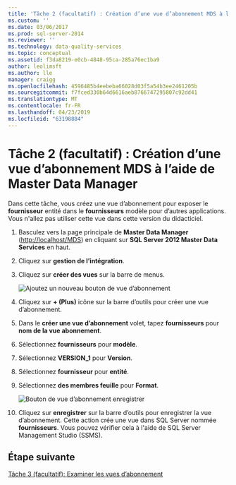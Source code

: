 ```yaml
---
title: 'Tâche 2 (facultatif) : Création d’une vue d’abonnement MDS à l’aide de Master Data Manager | Microsoft Docs'
ms.custom: ''
ms.date: 03/06/2017
ms.prod: sql-server-2014
ms.reviewer: ''
ms.technology: data-quality-services
ms.topic: conceptual
ms.assetid: f3da8219-e0cb-4848-95ca-285a76ec1ba9
author: leolimsft
ms.author: lle
manager: craigg
ms.openlocfilehash: 4596485b4eebeba66028d03f5a54b3ee2461205b
ms.sourcegitcommit: f7fced330b64d6616aeb8766747295807c92dd41
ms.translationtype: MT
ms.contentlocale: fr-FR
ms.lasthandoff: 04/23/2019
ms.locfileid: "63198884"
---
```

# <a name="task-2-optional-creating-a-mds-subscription-view-using-master-data-manager"></a>Tâche 2 (facultatif) : Création d’une vue d’abonnement MDS à l’aide de Master Data Manager
  Dans cette tâche, vous créez une vue d’abonnement pour exposer le **fournisseur** entité dans le **fournisseurs** modèle pour d’autres applications. Vous n'allez pas utiliser cette vue dans cette version du didacticiel.  
  
1.  Basculez vers la page principale de **Master Data Manager** ([http://localhost/MDS](http://localhost/MDS)) en cliquant sur **SQL Server 2012 Master Data Services** en haut.  
  
2.  Cliquez sur **gestion de l’intégration**.  
  
3.  Cliquez sur **créer des vues** sur la barre de menus.  
  
     ![Ajoutez un nouveau bouton de vue d’abonnement](../../2014/tutorials/media/et-creatingamdssubscriptionviewusingmdm-01.jpg "ajouter un nouveau bouton de vue d’abonnement")  
  
4.  Cliquez sur **+ (Plus)** icône sur la barre d’outils pour créer une vue d’abonnement.  
  
5.  Dans le **créer une vue d’abonnement** volet, tapez **fournisseurs** pour **nom de la vue abonnement**.  
  
6.  Sélectionnez **fournisseurs** pour **modèle**.  
  
7.  Sélectionnez **VERSION_1** pour **Version**.  
  
8.  Sélectionnez **fournisseur** pour **entité**.  
  
9. Sélectionnez **des membres feuille** pour **Format**.  
  
     ![Bouton de vue d’abonnement enregistrer](../../2014/tutorials/media/et-creatingamdssubscriptionviewusingmdm-02.jpg "abonnement vue bouton Enregistrer")  
  
10. Cliquez sur **enregistrer** sur la barre d’outils pour enregistrer la vue d’abonnement. Cette action crée une vue dans SQL Server nommée **fournisseurs**. Vous pouvez vérifier cela à l'aide de SQL Server Management Studio (SSMS).  
  
## <a name="next-step"></a>Étape suivante  
 [Tâche 3 &#40;facultatif&#41;: Examiner les vues d’abonnement](task-3-optional-reviewing-the-subscription-views.md)  
  
  
